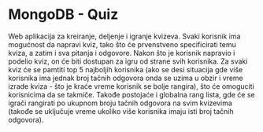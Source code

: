 # MongoDB - Quiz

Web aplikacija za kreiranje, deljenje i igranje kvizeva. Svaki korisnik ima mogućnost da napravi kviz, tako što će prvenstveno specificirati temu kviza, a zatim i sva pitanja i odgovore. Nakon što je korisnik napravio i podelio kviz, on će biti dostupan za igru od strane svih korisnika. Za svaki kviz će se pamtiti top 5 najboljih korisnika (ako se desi situacija gde više korisnika ima jednak broj tačnih odgovora onda se uzima u obzir i vreme izrade kviza - što je kraće vreme korisnik se bolje rangira), što će omoguciti korisnicima da se takmiče. Takođe postojaće i globalna rang lista, gde će se igrači rangirati po ukupnom broju tačnih odgovora na svim kvizevima (takođe se uključuje vreme ukoliko više korisnika imaju isti broj tačnih odgovora).
